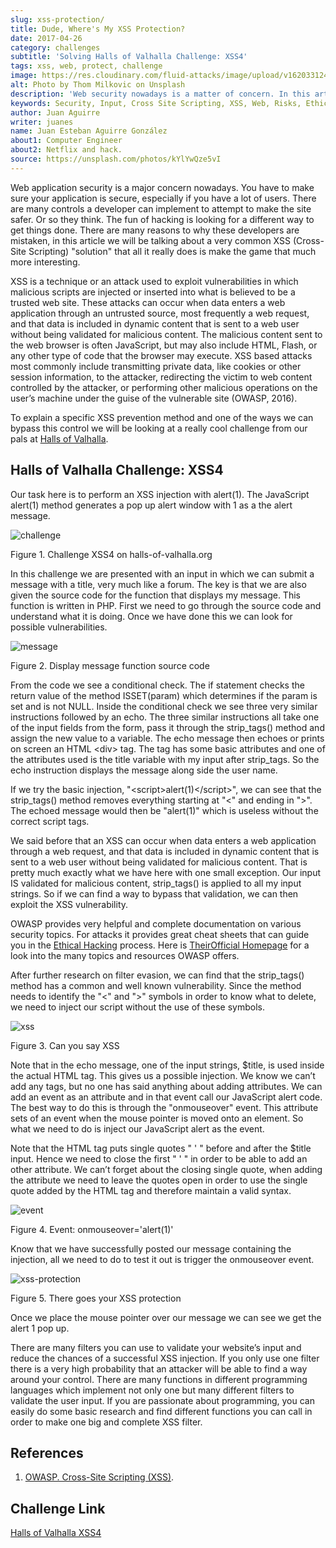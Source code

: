 ```yaml
---
slug: xss-protection/
title: Dude, Where's My XSS Protection?
date: 2017-04-26
category: challenges
subtitle: 'Solving Halls of Valhalla Challenge: XSS4'
tags: xss, web, protect, challenge
image: https://res.cloudinary.com/fluid-attacks/image/upload/v1620331241/blog/xss-protection/cover_hihzge.webp
alt: Photo by Thom Milkovic on Unsplash
description: 'Web security nowadays is a matter of concern. In this article, we explain how to avoid one of the most common attacks: Cross Site Scripting (XSS).'
keywords: Security, Input, Cross Site Scripting, XSS, Web, Risks, Ethical Hacking, Pentesting
author: Juan Aguirre
writer: juanes
name: Juan Esteban Aguirre González
about1: Computer Engineer
about2: Netflix and hack.
source: https://unsplash.com/photos/kYlYwQze5vI
---
```


Web application security is a major concern nowadays. You have to make
sure your application is secure, especially if you have a lot of users.
There are many controls a developer can implement to attempt to make the
site safer. Or so they think. The fun of hacking is looking for a
different way to get things done. There are many reasons to why these
developers are mistaken, in this article we will be talking about a very
common XSS (Cross-Site Scripting) "solution" that all it really does is
make the game that much more interesting.

XSS is a technique or an attack used to exploit vulnerabilities in which
malicious scripts are injected or inserted into what is believed to be a
trusted web site. These attacks can occur when data enters a web
application through an untrusted source, most frequently a web request,
and that data is included in dynamic content that is sent to a web user
without being validated for malicious content. The malicious content
sent to the web browser is often JavaScript, but may also include
HTML, Flash, or any other type of code that the browser may execute.
XSS based attacks most commonly include transmitting private data,
like cookies or other session information, to the attacker, redirecting
the victim to web content controlled by the attacker, or performing
other malicious operations on the user’s machine under the guise of the
vulnerable site (OWASP, 2016).

To explain a specific XSS prevention method and one of the ways we can
bypass this control we will be looking at a really cool challenge from
our pals at [Halls of
Valhalla](http://halls-of-valhalla.org/beta/challenges).

## Halls of Valhalla Challenge: XSS4

Our task here is to perform an XSS injection with alert(1). The
JavaScript alert(1) method generates a pop up alert window with 1 as a
the alert message.

<div class="imgblock">

![challenge](https://res.cloudinary.com/fluid-attacks/image/upload/v1620331240/blog/xss-protection/image1_wi65fl.webp)

<div class="title">

Figure 1. Challenge XSS4 on halls-of-valhalla.org

</div>

</div>

In this challenge we are presented with an input in which we can submit
a message with a title, very much like a forum. The key is that we are
also given the source code for the function that displays my message.
This function is written in PHP. First we need to go through the source
code and understand what it is doing. Once we have done this we can look
for possible vulnerabilities.

<div class="imgblock">

![message](https://res.cloudinary.com/fluid-attacks/image/upload/v1620331240/blog/xss-protection/image2_yb1p3l.webp)

<div class="title">

Figure 2. Display message function source code

</div>

</div>

From the code we see a conditional check. The if statement checks the
return value of the method ISSET(param) which determines if the param is
set and is not NULL. Inside the conditional check we see three very
similar instructions followed by an echo. The three similar instructions
all take one of the input fields from the form, pass it through the
strip\_tags() method and assign the new value to a variable. The echo
message then echoes or prints on screen an HTML \<div\> tag. The tag
has some basic attributes and one of the attributes used is the title
variable with my input after strip\_tags. So the echo instruction
displays the message along side the user name.

If we try the basic injection, "\<script\>alert(1)\</script\>", we can
see that the strip\_tags() method removes everything starting at "\<"
and ending in "\>". The echoed message would then be "alert(1)" which is
useless without the correct script tags.

We said before that an XSS can occur when data enters a web application
through a web request, and that data is included in dynamic content that
is sent to a web user without being validated for malicious content.
That is pretty much exactly what we have here with one small exception.
Our input IS validated for malicious content, strip\_tags() is applied
to all my input strings. So if we can find a way to bypass that
validation, we can then exploit the XSS vulnerability.

OWASP provides very helpful and complete documentation
on various security topics.
For attacks it provides great cheat sheets
that can guide you
in the [Ethical Hacking](../../solutions/ethical-hacking/) process.
Here is [TheirOfficial Homepage](https://www.owasp.org/index.php/Main_Page)
for a look into the many topics and resources OWASP offers.

After further research on filter evasion, we can find that the
strip\_tags() method has a common and well known vulnerability. Since
the method needs to identify the "\<" and "\>" symbols in order to know
what to delete, we need to inject our script without the use of these
symbols.

<div class="imgblock">

![xss](https://res.cloudinary.com/fluid-attacks/image/upload/v1620331239/blog/xss-protection/image3_g9zfbw.webp)

<div class="title">

Figure 3. Can you say XSS

</div>

</div>

Note that in the echo message, one of the input strings, $title, is used
inside the actual HTML tag. This gives us a possible injection. We
know we can’t add any tags, but no one has said anything about adding
attributes. We can add an event as an attribute and in that event call
our JavaScript alert code. The best way to do this is through the
"onmouseover" event. This attribute sets of an event when the mouse
pointer is moved onto an element. So what we need to do is inject our
JavaScript alert as the event.

Note that the HTML tag puts single quotes " ' " before and after the
$title input. Hence we need to close the first " ' " in order to be able
to add an other attribute. We can’t forget about the closing single
quote, when adding the attribute we need to leave the quotes open in
order to use the single quote added by the HTML tag and therefore
maintain a valid syntax.

<div class="imgblock">

![event](https://res.cloudinary.com/fluid-attacks/image/upload/v1620331239/blog/xss-protection/image4_b6eixl.webp)

<div class="title">

Figure 4. Event: onmouseover='alert(1)'

</div>

</div>

Know that we have successfully posted our message containing the
injection, all we need to do to test it out is trigger the onmouseover
event.

<div class="imgblock">

![xss-protection](https://res.cloudinary.com/fluid-attacks/image/upload/v1620331239/blog/xss-protection/image5_kjglyq.webp)

<div class="title">

Figure 5. There goes your XSS protection

</div>

</div>

Once we place the mouse pointer over our message we can see we get the
alert 1 pop up.

There are many filters you can use to validate your website’s input and
reduce the chances of a successful XSS injection. If you only use one
filter there is a very high probability that an attacker will be able to
find a way around your control. There are many functions in different
programming languages which implement not only one but many different
filters to validate the user input. If you are passionate about
programming, you can easily do some basic research and find different
functions you can call in order to make one big and complete XSS filter.

## References

1. [OWASP. Cross-Site Scripting
    (XSS)](https://www.owasp.org/index.php/Cross-site_Scripting_\(XSS\)).

## Challenge Link

[Halls of Valhalla
XSS4](http://halls-of-valhalla.org/challenges/xss/xss4.php)
